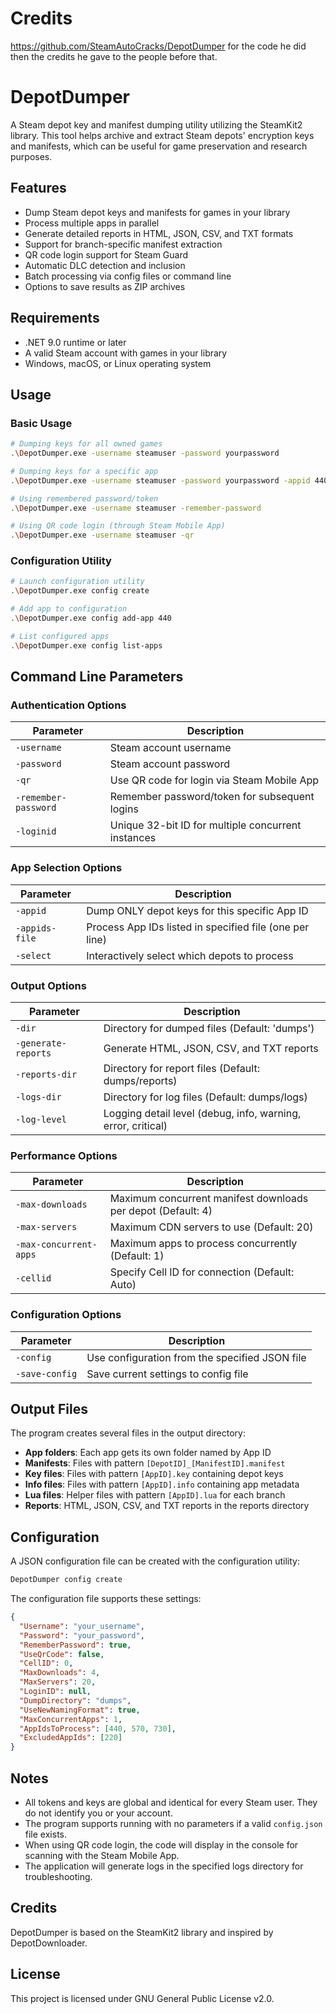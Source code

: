 # Credits
https://github.com/SteamAutoCracks/DepotDumper for the code he did then the credits he gave to the people before that.
# DepotDumper

A Steam depot key and manifest dumping utility utilizing the SteamKit2 library. This tool helps archive and extract Steam depots' encryption keys and manifests, which can be useful for game preservation and research purposes.

## Features

- Dump Steam depot keys and manifests for games in your library
- Process multiple apps in parallel
- Generate detailed reports in HTML, JSON, CSV, and TXT formats
- Support for branch-specific manifest extraction
- QR code login support for Steam Guard
- Automatic DLC detection and inclusion
- Batch processing via config files or command line
- Options to save results as ZIP archives

## Requirements

- .NET 9.0 runtime or later
- A valid Steam account with games in your library
- Windows, macOS, or Linux operating system

## Usage

### Basic Usage

```bash
# Dumping keys for all owned games
.\DepotDumper.exe -username steamuser -password yourpassword

# Dumping keys for a specific app
.\DepotDumper.exe -username steamuser -password yourpassword -appid 440

# Using remembered password/token
.\DepotDumper.exe -username steamuser -remember-password

# Using QR code login (through Steam Mobile App)
.\DepotDumper.exe -username steamuser -qr
```

### Configuration Utility

```bash
# Launch configuration utility
.\DepotDumper.exe config create

# Add app to configuration
.\DepotDumper.exe config add-app 440

# List configured apps
.\DepotDumper.exe config list-apps
```

## Command Line Parameters

### Authentication Options
| Parameter | Description |
|-----------|-------------|
| `-username` | Steam account username |
| `-password` | Steam account password |
| `-qr` | Use QR code for login via Steam Mobile App |
| `-remember-password` | Remember password/token for subsequent logins |
| `-loginid` | Unique 32-bit ID for multiple concurrent instances |

### App Selection Options
| Parameter | Description |
|-----------|-------------|
| `-appid` | Dump ONLY depot keys for this specific App ID |
| `-appids-file` | Process App IDs listed in specified file (one per line) |
| `-select` | Interactively select which depots to process |

### Output Options
| Parameter | Description |
|-----------|-------------|
| `-dir` | Directory for dumped files (Default: 'dumps') |
| `-generate-reports` | Generate HTML, JSON, CSV, and TXT reports |
| `-reports-dir` | Directory for report files (Default: dumps/reports) |
| `-logs-dir` | Directory for log files (Default: dumps/logs) |
| `-log-level` | Logging detail level (debug, info, warning, error, critical) |

### Performance Options
| Parameter | Description |
|-----------|-------------|
| `-max-downloads` | Maximum concurrent manifest downloads per depot (Default: 4) |
| `-max-servers` | Maximum CDN servers to use (Default: 20) |
| `-max-concurrent-apps` | Maximum apps to process concurrently (Default: 1) |
| `-cellid` | Specify Cell ID for connection (Default: Auto) |

### Configuration Options
| Parameter | Description |
|-----------|-------------|
| `-config` | Use configuration from the specified JSON file |
| `-save-config` | Save current settings to config file |

## Output Files

The program creates several files in the output directory:

- **App folders**: Each app gets its own folder named by App ID
- **Manifests**: Files with pattern `[DepotID]_[ManifestID].manifest`
- **Key files**: Files with pattern `[AppID].key` containing depot keys
- **Info files**: Files with pattern `[AppID].info` containing app metadata
- **Lua files**: Helper files with pattern `[AppID].lua` for each branch
- **Reports**: HTML, JSON, CSV, and TXT reports in the reports directory

## Configuration

A JSON configuration file can be created with the configuration utility:

```bash
DepotDumper config create
```

The configuration file supports these settings:

```json
{
  "Username": "your_username",
  "Password": "your_password",
  "RememberPassword": true,
  "UseQrCode": false,
  "CellID": 0,
  "MaxDownloads": 4,
  "MaxServers": 20,
  "LoginID": null,
  "DumpDirectory": "dumps",
  "UseNewNamingFormat": true,
  "MaxConcurrentApps": 1,
  "AppIdsToProcess": [440, 570, 730],
  "ExcludedAppIds": [220]
}
```

## Notes

- All tokens and keys are global and identical for every Steam user. They do not identify you or your account.
- The program supports running with no parameters if a valid `config.json` file exists.
- When using QR code login, the code will display in the console for scanning with the Steam Mobile App.
- The application will generate logs in the specified logs directory for troubleshooting.

## Credits

DepotDumper is based on the SteamKit2 library and inspired by DepotDownloader.

## License

This project is licensed under GNU General Public License v2.0.

